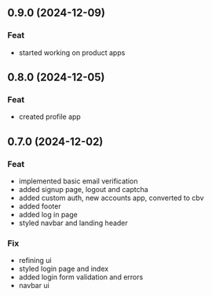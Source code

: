 ## 0.9.0 (2024-12-09)

### Feat

- started working on product apps

## 0.8.0 (2024-12-05)

### Feat

- created profile app

## 0.7.0 (2024-12-02)

### Feat

- implemented basic email verification
- added signup page, logout and captcha
- added custom auth, new accounts app, converted to cbv
- added footer
- added log in page
- styled navbar and landing header

### Fix

- refining ui
- styled login page and index
- added login form validation and errors
- navbar ui
